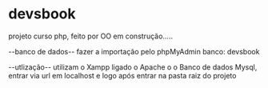 # devsbook
projeto curso php, feito por OO
em construção.....

--banco de dados--
fazer a importação pelo phpMyAdmin banco: devsbook

--utlização--
utilizam o Xampp ligado o Apache o o Banco de dados Mysql, entrar via url em localhost e logo após entrar na pasta raiz do projeto
